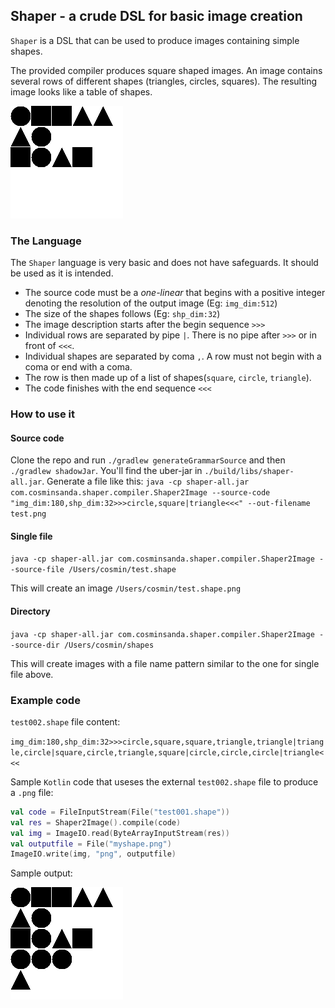 ## Shaper - a crude DSL for basic image creation

`Shaper` is a DSL that can be used to produce images containing simple shapes.

The provided compiler produces square shaped images. An image contains several rows of different shapes (triangles, circles, squares).
The resulting image looks like a table of shapes.

![Sample output image](test001.png)

### The Language

The `Shaper` language is very basic and does not have safeguards. It should be used as it is intended.

* The source code must be a _one-linear_ that begins with a positive integer denoting the resolution of the output image (Eg: `img_dim:512`)
* The size of the shapes follows (Eg: `shp_dim:32`)
* The image description starts after the begin sequence `>>>`
* Individual rows are separated by pipe `|`. There is no pipe after `>>>` or in front of `<<<`.
* Individual shapes are separated by coma `,`. A row must not begin with a coma or end with a coma.
* The row is then made up of a list of shapes(`square`, `circle`, `triangle`). 
* The code finishes with the end sequence `<<<`

### How to use it

#### Source code

Clone the repo and run `./gradlew generateGrammarSource` and then `./gradlew shadowJar`. You'll find the uber-jar in `./build/libs/shaper-all.jar`.
Generate a file like this: `java -cp shaper-all.jar com.cosminsanda.shaper.compiler.Shaper2Image --source-code "img_dim:180,shp_dim:32>>>circle,square|triangle<<<" --out-filename test.png
`

#### Single file

`java -cp shaper-all.jar com.cosminsanda.shaper.compiler.Shaper2Image --source-file /Users/cosmin/test.shape`

This will create an image `/Users/cosmin/test.shape.png`

#### Directory

`java -cp shaper-all.jar com.cosminsanda.shaper.compiler.Shaper2Image --source-dir /Users/cosmin/shapes`

This will create images with a file name pattern similar to the one for single file above.

### Example code

`test002.shape` file content:

```img_dim:180,shp_dim:32>>>circle,square,square,triangle,triangle|triangle,circle|square,circle,triangle,square|circle,circle,circle|triangle<<<```

Sample `Kotlin` code that useses the external `test002.shape` file to produce a `.png` file:

```kotlin
val code = FileInputStream(File("test001.shape"))
val res = Shaper2Image().compile(code)
val img = ImageIO.read(ByteArrayInputStream(res))
val outputfile = File("myshape.png")
ImageIO.write(img, "png", outputfile)
```
Sample output:

![Sample output image](test002.png)